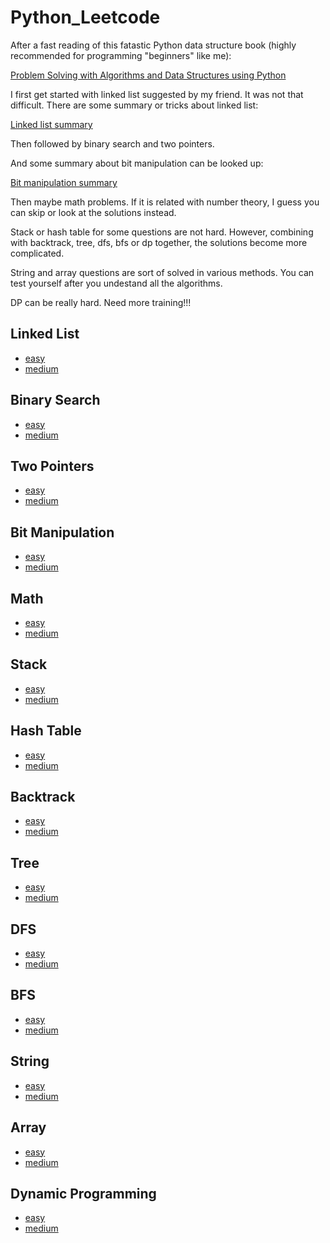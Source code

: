 # Python_Leetcode

After a fast reading of this fatastic Python data structure book (highly recommended for programming "beginners" like me):

[Problem Solving with Algorithms and Data Structures using Python](http://interactivepython.org/runestone/static/pythonds/index.html)

I first get started with linked list suggested by my friend. It was not that difficult. There are some summary or tricks about linked list:

[Linked list summary](http://www.cnblogs.com/Raising-Sun/p/5970662.html#3534606)

Then followed by binary search and two pointers.

And some summary about bit manipulation can be looked up:

[Bit manipulation summary](https://www.hackerearth.com/practice/notes/bit-manipulation/)

Then maybe math problems. If it is related with number theory, I guess you can skip or look at the solutions instead.

Stack or hash table for some questions are not hard. However, combining with backtrack, tree, dfs, bfs or dp together, the solutions become more complicated.

String and array questions are sort of solved in various methods. You can test yourself after you undestand all the algorithms.

DP can be really hard. Need more training!!!

## Linked List
* [easy](https://github.com/wangruinju/Rui_Python_Leetcode/blob/master/Linked%20List/easy.md)
* [medium](https://github.com/wangruinju/Rui_Python_Leetcode/blob/master/Linked%20List/medium.md)

## Binary Search 
* [easy](https://github.com/wangruinju/Rui_Python_Leetcode/blob/master/Binary%20Search/easy.md)
* [medium](https://github.com/wangruinju/Rui_Python_Leetcode/blob/master/Binary%20Search/medium.md)

## Two Pointers
* [easy](https://github.com/wangruinju/Rui_Python_Leetcode/blob/master/Two%20Pointers/easy.md)
* [medium](https://github.com/wangruinju/Rui_Python_Leetcode/blob/master/Two%20Pointers/medium.md)

## Bit Manipulation
* [easy](https://github.com/wangruinju/Rui_Python_Leetcode/blob/master/Bit%20Manipulation/easy.md)
* [medium](https://github.com/wangruinju/Rui_Python_Leetcode/blob/master/Bit%20Manipulation/medium.md)

## Math
* [easy](https://github.com/wangruinju/Rui_Python_Leetcode/blob/master/Math/easy.md)
* [medium](https://github.com/wangruinju/Rui_Python_Leetcode/blob/master/Math/medium.md)

## Stack
* [easy](https://github.com/wangruinju/Rui_Python_Leetcode/blob/master/Stack/easy.md)
* [medium](https://github.com/wangruinju/Rui_Python_Leetcode/blob/master/Stack/medium.md)

## Hash Table
* [easy](https://github.com/wangruinju/Rui_Python_Leetcode/blob/master/Hash%20Table/easy.md)
* [medium](https://github.com/wangruinju/Rui_Python_Leetcode/blob/master/Hash%20Table/medium.md)

## Backtrack
* [easy](https://github.com/wangruinju/Rui_Python_Leetcode/blob/master/Backtrack/easy.md)
* [medium](https://github.com/wangruinju/Rui_Python_Leetcode/blob/master/Backtrack/medium.md)

## Tree
* [easy](https://github.com/wangruinju/Rui_Python_Leetcode/blob/master/Tree/easy.md)
* [medium](https://github.com/wangruinju/Rui_Python_Leetcode/blob/master/Tree/medium.md)

## DFS
* [easy](https://github.com/wangruinju/Rui_Python_Leetcode/blob/master/DFS/easy.md)
* [medium](https://github.com/wangruinju/Rui_Python_Leetcode/blob/master/DFS/medium.md)

## BFS
* [easy](https://github.com/wangruinju/Rui_Python_Leetcode/blob/master/BFS/easy.md)
* [medium](https://github.com/wangruinju/Rui_Python_Leetcode/blob/master/BFS/medium.md)

## String
* [easy](https://github.com/wangruinju/Rui_Python_Leetcode/blob/master/String/easy.md)
* [medium](https://github.com/wangruinju/Rui_Python_Leetcode/blob/master/String/medium.md)

## Array
* [easy](https://github.com/wangruinju/Rui_Python_Leetcode/blob/master/Array/easy.md)
* [medium](https://github.com/wangruinju/Rui_Python_Leetcode/blob/master/Array/medium.md)

## Dynamic Programming
* [easy](https://github.com/wangruinju/Rui_Python_Leetcode/blob/master/Dynamic%20Programming/easy.md)
* [medium](https://github.com/wangruinju/Rui_Python_Leetcode/blob/master/Dynamic%20Programming/medium.md)
